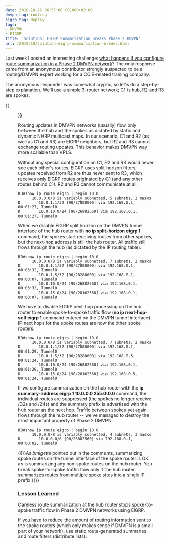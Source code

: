 ```yaml
---
date: 2010-10-26 06:57:00.001000+02:00
dmvpn_tag: routing
eigrp_tag: deploy
tags:
- DMVPN
- EIGRP
title: 'Solution: EIGRP Summarization Breaks Phase 2 DMVPN'
url: /2010/10/solution-eigrp-summarization-breaks.html
---
```

Last week I posted an interesting challenge: [what happens if you configure route summarization in a Phase 2 DMVPN network](https://blog.ipspace.net/2010/10/eigrp-summarization-in-dmvpn-phase-2.html)? The only response came from an anonymous contributor strongly suspected to be a routing/DMVPN expert working for a CCIE-related training company.

The anonymous responder was somewhat cryptic, so let's do a step-by-step explanation. We'll use a simple 3-router network; C1 is hub, R2 and R3 are spokes.
<!--more-->
{{<figure src="/2010/10/s1600-EIGRP_DMVPN.png">}}

Routing updates in DMVPN networks (usually) flow only between the hub and the spokes as dictated by static and dynamic NHRP multicast maps. In our scenario, C1 and R2 (as well as C1 and R3) are EIGRP neighbors, but R2 and R3 cannot exchange routing updates. This behavior makes DMVPN way more scalable than VPLS.

Without any special configuration on C1, R2 and R3 would never see each other's routes. EIGRP uses split horizon filters; updates received from R2 are thus never sent to R3, which receives only EIGRP routes originated by C1 (and any other routes behind C1). R2 and R3 cannot communicate at all.

``` code
R3#show ip route eigrp | begin 10.0
      10.0.0.0/8 is variably subnetted, 5 subnets, 2 masks
D        10.0.1.1/32 [90/27008000] via 192.168.0.1, 00:01:27, Tunnel0
D        10.0.10.0/24 [90/26882560] via 192.168.0.1, 00:01:27, Tunnel0
```

When we disable EIGRP split horizon on the DMVPN tunnel interface of the hub router with **no ip split-horizon eigrp 1** command, the spokes start receiving routes from other spokes, but the next-hop address is still the hub router. All traffic still flows through the hub (as dictated by the IP routing table).

``` code
R3#show ip route eigrp | begin 10.0
      10.0.0.0/8 is variably subnetted, 7 subnets, 2 masks
D        10.0.1.1/32 [90/27008000] via 192.168.0.1, 00:03:32, Tunnel0
D        10.0.1.5/32 [90/28288000] via 192.168.0.1, 00:00:07, Tunnel0
D        10.0.10.0/24 [90/26882560] via 192.168.0.1, 00:03:32, Tunnel0
D        10.0.15.0/24 [90/28162560] via 192.168.0.1, 00:00:07, Tunnel0
```

We have to disable EIGRP next-hop processing on the hub router to enable spoke-to-spoke traffic flow (**no ip next-hop-self eigrp 1** command entered on the DMVPN tunnel interface). IP next hops for the spoke routes are now the other spoke routers.

``` code
R3#show ip route eigrp | begin 10.0
      10.0.0.0/8 is variably subnetted, 7 subnets, 2 masks
D        10.0.1.1/32 [90/27008000] via 192.168.0.1, 00:01:29, Tunnel0
D        10.0.1.5/32 [90/28288000] via 192.168.0.5, 00:01:24, Tunnel0
D        10.0.10.0/24 [90/26882560] via 192.168.0.1, 00:01:29, Tunnel0
D        10.0.15.0/24 [90/28162560] via 192.168.0.5, 00:01:24, Tunnel0
```

If we configure summarization on the hub router with the **ip summary-address eigrp 1 10.0.0.0 255.0.0.0** command, the individual routes are suppressed (the spokes no longer receive /32s and /24s) and the summary prefix is advertised with the hub router as the next hop. Traffic between spokes yet again flows through the hub router -- we've managed to destroy the most important property of Phase 2 DMVPN.

``` code
R3#show ip route eigrp | begin 10.0
      10.0.0.0/8 is variably subnetted, 4 subnets, 3 masks
D        10.0.0.0/8 [90/26882560] via 192.168.0.1, 00:00:02, Tunnel0
```

{{<note info>}}As *bmigette* pointed out in the comments, summarizing spoke routes on the tunnel interface of the spoke router is OK as is summarizing any non-spoke routes on the hub router. You break spoke-to-spoke traffic flow only if the hub router summarizes routes from multiple spoke sites into a single IP prefix.{{</note>}}

### Lesson Learned

Careless route summarization at the hub router stops spoke-to-spoke traffic flow in Phase 2 DMVPN networks using EIGRP.

If you have to reduce the amount of routing information sent to the spoke routers (which only makes sense if DMVPN is a small part of your network), use static route-generated summaries and route filters (distribute lists).
